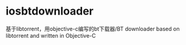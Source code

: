 # iosbtdownloader
基于libtorrent，用objective-c编写的bt下载器/BT downloader based on libtorrent and written in Objective-C
